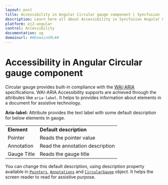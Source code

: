 ```yaml
---
layout: post
title: Accessibility in Angular Circular gauge component | Syncfusion
description: Learn here all about Accessibility in Syncfusion Angular Circular gauge component of Syncfusion Essential JS 2 and more.
platform: ej2-angular
control: Accessibility 
documentation: ug
domainurl: ##DomainURL##
---
```



# Accessibility in Angular Circular gauge component

Circular gauge provides built-in compliance with the [WAI-ARIA](http://www.w3.org/WAI/PF/aria-practices/) specifications.
WAI-ARIA Accessibility supports are achieved through the attributes like `aria-label`. It helps to provides information about elements in a document for assistive technology.

**Aria-label:**   Attribute provides the text label with some default description for below elements in gauge.

<!-- markdownlint-disable MD033 -->
<table>
<tr>
<td><b>Element</b></td>
<td><b>Default description</b></td>
</tr>
<tr>
<td>Pointer</td>
<td>Reads the pointer value</td>
</tr>
<tr>
<td>Annotation</td>
<td>Read the annotation description</td>
</tr>
<tr>
<td>Gauge Title</td>
<td>Reads the gauge title</td>
</tr>
</table>

 You can change this default description, using description property available in [`Pointers`](https://ej2.syncfusion.com/angular/documentation/api/circular-gauge/pointer), [`Annotations`](https://ej2.syncfusion.com/angular/documentation/api/circular-gauge/annotation) and [`CircularGauge`](https://ej2.syncfusion.com/angular/documentation/api/circular-gauge) object.
 It helps the screen reader to read for assistive purpose.